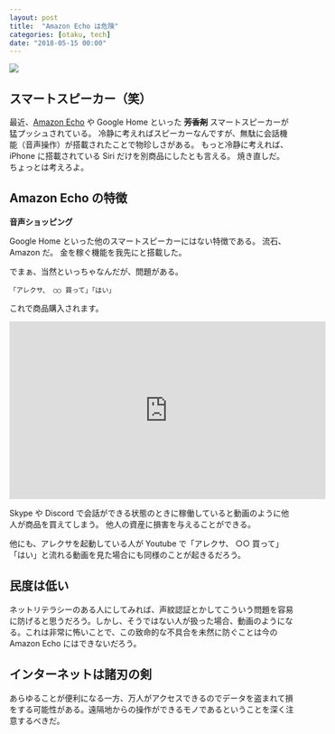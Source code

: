```yaml
---
layout: post
title:  "Amazon Echo は危険"
categories: [otaku, tech]
date: "2018-05-15 00:00"
---
```


<a href="https://www.amazon.co.jp/Amazon-Echo-%E3%82%B9%E3%83%9E%E3%83%BC%E3%83%88%E3%82%B9%E3%83%94%E3%83%BC%E3%82%AB%E3%83%BC-%E3%83%81%E3%83%A3%E3%82%B3%E3%83%BC%E3%83%AB-%E3%83%95%E3%82%A1%E3%83%96%E3%83%AA%E3%83%83%E3%82%AF/dp/B071ZF5KCM/ref=as_li_ss_il?ie=UTF8&linkCode=li3&tag=infirmaria112-22&linkId=e21a4268f6155448e2cf3ea834023c39" target="_blank"><img border="0" src="//ws-fe.amazon-adsystem.com/widgets/q?_encoding=UTF8&ASIN=B071ZF5KCM&Format=_SL250_&ID=AsinImage&MarketPlace=JP&ServiceVersion=20070822&WS=1&tag=infirmaria112-22" ></a><img src="https://ir-jp.amazon-adsystem.com/e/ir?t=infirmaria112-22&l=li3&o=9&a=B071ZF5KCM" width="1" height="1" border="0" alt="" style="border:none !important; margin:0px !important;" />

## スマートスピーカー（笑）

最近、[Amazon Echo](https://amzn.to/2rIhHIj) や Google Home といった ~~**芳香剤**~~ スマートスピーカーが猛プッシュされている。
冷静に考えればスピーカーなんですが、無駄に会話機能（音声操作）が搭載されたことで物珍しさがある。
もっと冷静に考えれば、iPhone に搭載されている Siri だけを別商品にしたとも言える。
焼き直しだ。
ちょっとは考えろよ。

## Amazon Echo の特徴

**音声ショッピング**

Google Home といった他のスマートスピーカーにはない特徴である。
流石、Amazon だ。
金を稼ぐ機能を我先にと搭載した。

でまぁ、当然といっちゃなんだが、問題がある。

```
「アレクサ、 ○○ 買って」「はい」
```

これで商品購入されます。

<iframe width="560" height="315" src="https://www.youtube.com/embed/_T55MDPKXu8?start=680" frameborder="0" allow="autoplay; encrypted-media" allowfullscreen></iframe>

Skype や Discord で会話ができる状態のときに稼働していると動画のように他人が商品を買えてしまう。
他人の資産に損害を与えることができる。

他にも、アレクサを起動している人が Youtube で「アレクサ、 ○○ 買って」「はい」と流れる動画を見た場合にも同様のことが起きるだろう。

## 民度は低い

ネットリテラシーのある人にしてみれば、声紋認証とかしてこういう問題を容易に防げると思うだろう。しかし、そうではない人が扱った場合、動画のようになる。これは非常に怖いことで、この致命的な不具合を未然に防ぐことは今の Amazon Echo にはできないだろう。

## インターネットは諸刃の剣

あらゆることが便利になる一方、万人がアクセスできるのでデータを盗まれて損をする可能性がある。遠隔地からの操作ができるモノであるということを深く注意するべきだ。
